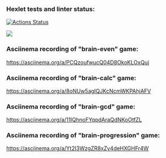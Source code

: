 ### Hexlet tests and linter status:
[![Actions Status](https://github.com/AleksandKrasnyatov/php-project-45/actions/workflows/hexlet-check.yml/badge.svg)](https://github.com/AleksandKrasnyatov/php-project-45/actions)

<a href="https://codeclimate.com/github/AleksandKrasnyatov/php-project-45/maintainability"><img src="https://api.codeclimate.com/v1/badges/001cd103d55c4d780d49/maintainability" /></a>

### Asciinema recording of "brain-even" game:
https://asciinema.org/a/PCQzoufwucQ04D8OkoKLOxQuj

### Asciinema recording of "brain-calc" game:
https://asciinema.org/a/8oNUw5agIQJKcNcmWKPAhjAFV

### Asciinema recording of "brain-gcd" game:
https://asciinema.org/a/11IQhnoFYqpdAraQdNKoOtfZL

### Asciinema recording of "brain-progression" game:
https://asciinema.org/a/Yt2I3WzgZR8xZy4deHXGHFr4W